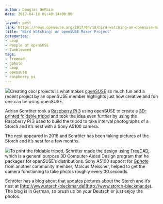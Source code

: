 ```yaml
---
author: Douglas DeMaio
date: 2017-04-18 09:40:14+00:00

layout: post
link: https://news.opensuse.org/2017/04/18/bird-watching-an-opensuse-maker-project/
title: "Bird Watching: An openSUSE Maker Project"
categories:
- Leap
- People of openSUSE
- Tumbleweed
tags:
- freecad
- gphoto
- Leap
- opensuse
- raspberry pi
---
```

![](http://www.storch-bleckmar.de/pictures/photo/2017.04/thumbnail/2017.04.14-16:30:55.jpeg)Creating cool projects is what makes [openSUSE](https://www.opensuse.org/) so much fun and a recent project by an openSUSE member highlights just how creative and fun one can be using openSUSE.

Adrian Schröter took a [Raspberry Pi 3](https://www.raspberrypi.org) using openSUSE to create a [3D-printed foldable tripod](http://www.thingiverse.com/thing:1460181) and took the idea even further by using the Raspberry Pi 3 used to build the tripod to take interval photographs of a Storch and it’s nest with a Sony A5100 camera.

The nest appeared in 2016 and Schröter has been taking pictures of the Storch and it’s nest for a few months.

![](http://www.storch-bleckmar.de/blog/images/DSC_0112.JPG)To print the foldable tripod, Schröter made the design using [FreeCAD](https://software.opensuse.org/package/FreeCAD), which is a general purpose 3D Computer-Aided Design program that he packages for openSUSE’s distributions. Sony A5100 support for [Gphoto ](https://software.opensuse.org/package/gphoto)from another community member, Marcus Meissner, helped to get the camera functioning to take photos roughly every 30 seconds.

Schröter has a blog about that updates pictures about the Storch and it’s nest at [http://www.storch-bleckmar.de](http://www.storch-bleckmar.de). The blog is in German, so brush up on your Deutsch or just enjoy the photos.		
